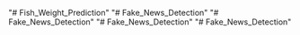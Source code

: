 "# Fish_Weight_Prediction" 
"# Fake_News_Detection" 
"# Fake_News_Detection" 
"# Fake_News_Detection" 
"# Fake_News_Detection" 
